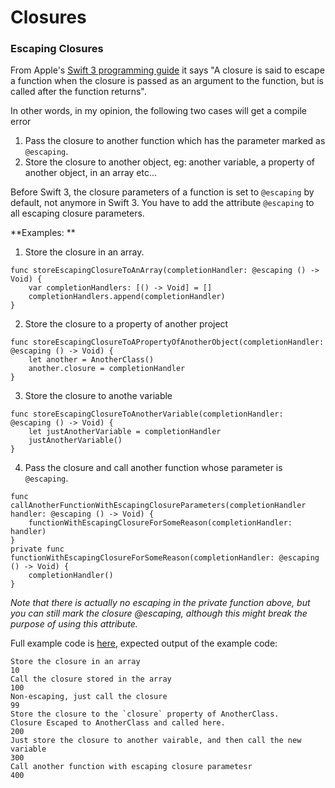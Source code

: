 # Closures

### Escaping Closures

From Apple's [Swift 3 programming guide](https://developer.apple.com/library/content/documentation/Swift/Conceptual/Swift_Programming_Language/Closures.html#//apple_ref/doc/uid/TP40014097-CH11-ID546) it says "A closure is said to escape a function when the closure is passed as an argument to the function, but is called after the function returns".

In other words, in my opinion, the following two cases will get a compile error

1. Pass the closure to another function which has the parameter marked as `@escaping`.
2. Store the closure to another object, eg: another variable, a property of another object, in an array etc...

Before Swift 3, the closure parameters of a function is set to `@escaping` by default, not anymore in Swift 3. You have to add the attribute `@escaping` to all escaping closure parameters.

**Examples: **

1. Store the closure in an array.
```
func storeEscapingClosureToAnArray(completionHandler: @escaping () -> Void) {
	var completionHandlers: [() -> Void] = []
    completionHandlers.append(completionHandler)
}
```

2. Store the closure to a property of another project
```
func storeEscapingClosureToAPropertyOfAnotherObject(completionHandler: @escaping () -> Void) {
    let another = AnotherClass()
    another.closure = completionHandler
}
```

3. Store the closure to anothe variable
```
func storeEscapingClosureToAnotherVariable(completionHandler: @escaping () -> Void) {
    let justAnotherVariable = completionHandler
    justAnotherVariable()
}
```

4. Pass the closure and call another function whose parameter is `@escaping`. 
```
func callAnotherFunctionWithEscapingClosureParameters(completionHandler handler: @escaping () -> Void) {
    functionWithEscapingClosureForSomeReason(completionHandler: handler)
}
private func functionWithEscapingClosureForSomeReason(completionHandler: @escaping () -> Void) {
    completionHandler()
}
```

*Note that there is actually no escaping in the private function above, but you can still mark the closure @escaping, although this might break the purpose of using this attribute.*

Full example code is [here](EscapingClosures.swift), expected output of the example code:
```
Store the closure in an array
10
Call the closure stored in the array
100
Non-escaping, just call the closure
99
Store the closure to the `closure` property of AnotherClass.
Closure Escaped to AnotherClass and called here.
200
Just store the closure to another vairable, and then call the new variable
300
Call another function with escaping closure parametesr
400
```